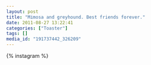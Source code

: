```yaml
---
layout: post
title: "Mimosa and greyhound. Best friends forever."
date: 2011-08-27 13:22:41
categories: ["Toaster"]
tags: []
media_id: "191737442_326209"
---
```


{% instagram %}
